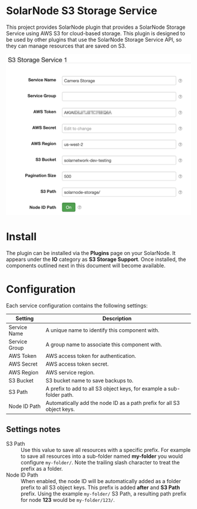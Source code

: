 # SolarNode S3 Storage Service

This project provides SolarNode plugin that provides a SolarNode Storage Service using AWS S3 for
cloud-based storage. This plugin is designed to be used by other plugins that use the SolarNode
Storage Service API, so they can manage resources that are saved on S3.

![S3 Storage Service settings](docs/solarnode-s3-storage-settings.png)

# Install

The plugin can be installed via the **Plugins** page on your SolarNode. It
appears under the **IO** category as **S3 Storage Support**. Once installed,
the components outlined next in this document will become available.

# Configuration

Each service configuration contains the following settings:

| Setting         | Description  |
|-----------------|--------------|
| Service Name    | A unique name to identify this component with. |
| Service Group   | A group name to associate this component with. |
| AWS Token       | AWS access token for authentication. |
| AWS Secret      | AWS access token secret. |
| AWS Region      | AWS service region. |
| S3 Bucket       | S3 bucket name to save backups to. |
| S3 Path         | A prefix to add to all S3 object keys, for example a sub-folder path. |
| Node ID Path    | Automatically add the node ID as a path prefix for all S3 object keys. |

## Settings notes

<dl>
	<dt>S3 Path</dt>
	<dd>Use this value to save all resources with a specific prefix. For example to save
	all resources into a sub-folder named <b>my-folder</b> you would configure 
	<code>my-folder/</code>. Note the trailing slash character to treat the prefix
	as a folder.</dd>
	<dt>Node ID Path</dt>
	<dd>When enabled, the node ID will be automatically added as a folder prefix to 
	all S3 object keys. This prefix is added <b>after</b> and <b>S3 Path</b> prefix.
	Using the example <code>my-folder/</code> S3 Path, a resulting path prefix for
	node <b>123</b> would be <code>my-folder/123/</code>.</dd>
</dl>
